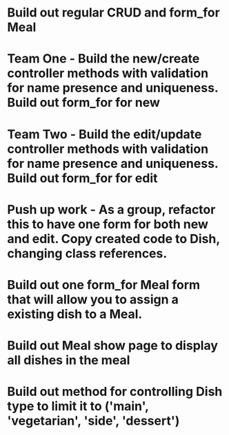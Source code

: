 # Build out regular CRUD and form_for Meal

  # Team One - Build the new/create controller methods with validation for name presence and uniqueness.  Build out form_for for new

  # Team Two - Build the edit/update controller methods with validation for name presence and uniqueness.  Build out form_for for edit

# Push up work - As a group, refactor this to have one form for both new and edit.  Copy created code to Dish, changing class references.

  # Build out one form_for Meal form that will allow you to assign a existing dish to a Meal.  

  # Build out Meal show page to display all dishes in the meal

  # Build out method for controlling Dish type to limit it to ('main', 'vegetarian', 'side', 'dessert')
